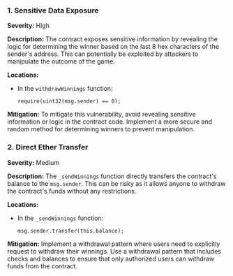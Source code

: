 ### 1. **Sensitive Data Exposure**

**Severity:**
High

**Description:**
The contract exposes sensitive information by revealing the logic for determining the winner based on the last 8 hex characters of the sender's address. This can potentially be exploited by attackers to manipulate the outcome of the game.

**Locations:**

- In the `withdrawWinnings` function:
  ```solidity
  require(uint32(msg.sender) == 0);
  ```

**Mitigation:**
To mitigate this vulnerability, avoid revealing sensitive information or logic in the contract code. Implement a more secure and random method for determining winners to prevent manipulation.

### 2. **Direct Ether Transfer**

**Severity:**
Medium

**Description:**
The `_sendWinnings` function directly transfers the contract's balance to the `msg.sender`. This can be risky as it allows anyone to withdraw the contract's funds without any restrictions.

**Locations:**

- In the `_sendWinnings` function:
  ```solidity
  msg.sender.transfer(this.balance);
  ```

**Mitigation:**
Implement a withdrawal pattern where users need to explicitly request to withdraw their winnings. Use a withdrawal pattern that includes checks and balances to ensure that only authorized users can withdraw funds from the contract.
